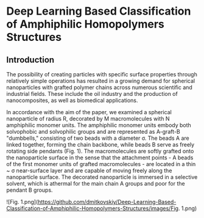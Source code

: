 # Deep Learning Based Classification of Amphiphilic Homopolymers Structures
## Introduction
The possibility of creating particles with specific surface properties through relatively simple operations has resulted in a growing demand for spherical nanoparticles with grafted polymer chains across numerous scientific and industrial fields. These include the oil industry and the production of nanocomposites, as well as biomedical applications.

In accordance with the aim of the paper, we examined a spherical nanoparticle of radius R, decorated by M macromolecules with N amphiphilic monomer units. The amphiphilic monomer units embody both solvophobic and solvophilic groups and are represented as A-graft-B "dumbbells," consisting of two beads with a diameter σ. The beads A are linked together, forming the chain backbone, while beads B serve as freely rotating side pendants (Fig. 1). The macromolecules are softly grafted onto the nanoparticle surface in the sense that the attachment points - A beads of the first monomer units of grafted macromolecules - are located in a thin ~ σ near-surface layer and are capable of moving freely along the nanoparticle surface. The decorated nanoparticle is immersed in a selective solvent, which is athermal for the main chain A groups and poor for the pendant B groups.


![Fig. 1.png](https://github.com/dmitkovskiy/Deep-Learning-Based-Classification-of-Amphiphilic-Homopolymers-Structures/images/Fig. 1.png)
